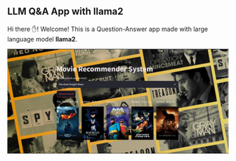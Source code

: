 ## LLM Q&A App with llama2 
Hi there ✋!
Welcome! This is a Question-Answer app made with large language model **llama2**.

<picture>
  <source media="(prefers-color-scheme: dark)" srcset="https://github.com/Samratnitesh/Movies-Recommender-System/blob/main/Screenshot%202023-10-25%20221301.png
">
  <source media="(prefers-color-scheme: light)" srcset="https://github.com/Samratnitesh/Movies-Recommender-System/blob/main/Screenshot%202023-10-25%20221301.png">
  <img alt="Shows an illustrated sun in light mode and a moon with stars in dark mode." src="https://github.com/Samratnitesh/Movies-Recommender-System/blob/main/Screenshot%202023-10-25%20221301.png">
</picture>
